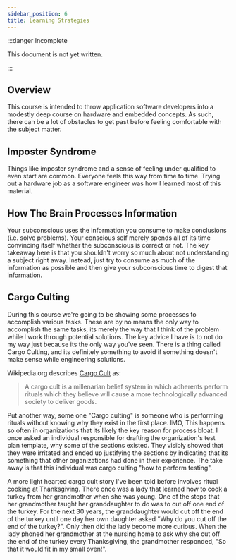 ```yaml
---
sidebar_position: 6
title: Learning Strategies
---
```


:::danger Incomplete

This document is not yet written.

:::

## Overview

This course is intended to throw application software developers into a modestly deep course on hardware and embedded concepts. As such, there can be a lot of obstacles to get past before feeling comfortable with the subject matter.

## Imposter Syndrome

Things like imposter syndrome and a sense of feeling under qualified to even start are common. Everyone feels this way from time to time. Trying out a hardware job as a software engineer was how I learned most of this material.

<!-- TODO: Need something more meaningful here. -->

## How The Brain Processes Information

Your subconscious uses the information you consume to make conclusions (i.e. solve problems). Your conscious self merely spends all of its time convincing itself whether the subconscious is correct or not. The key takeaway here is that you shouldn't worry so much about not understanding a subject right away. Instead, just try to consume as much of the information as possible and then give your subconscious time to digest that information.

## Cargo Culting

During this course we're going to be showing some processes to accomplish various tasks. These are by no means the only way to accomplish the same tasks, its merely the way that I think of the problem while I work through potential solutions. The key advice I have is to not do my way just because its the only way you've seen. There is a thing called Cargo Culting, and its definitely something to avoid if something doesn't make sense while engineering solutions.

Wikipedia.org describes [Cargo Cult](https://en.wikipedia.org/wiki/Cargo_cult) as:

> A cargo cult is a millenarian belief system in which adherents perform rituals which they believe will cause a more technologically advanced society to deliver goods.

Put another way, some one "Cargo culting" is someone who is performing rituals without knowing why they exist in the first place. IMO, This happens so often in organizations that its likely the key reason for process bloat. I once asked an individual responsible for drafting the organization's test plan template, why some of the sections existed. They visibly showed that they were irritated and ended up justifying the sections by indicating that its something that other organizations had done in their experience. The take away is that this individual was cargo culting "how to perform testing".

A more light hearted cargo cult story I've been told before involves ritual cooking at Thanksgiving. There once was a lady that learned how to cook a turkey from her grandmother when she was young. One of the steps that her grandmother taught her granddaughter to do was to cut off one end of the turkey. For the next 30 years, the granddaughter would cut off the end of the turkey until one day her own daughter asked "Why do you cut off the end of the turkey?". Only then did the lady become more curious. When the lady phoned her grandmother at the nursing home to ask why she cut off the end of the turkey every Thanksgiving, the grandmother responded, "So that it would fit in my small oven!".

